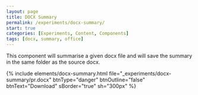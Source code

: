 ```yaml
---
layout: page
title: DOCX Summary
permalink: /experiments/docx-summary/
start: true
categories: [Experiments, Content, Components]
tags: [docx, summary, office]
---
```


This component will summarise a given docx file and will save the summary in the same folder as the source docx.



{% include elements/docx-summary.html 
    file="_experiments/docx-summary/pr.docx"
    btnType="danger"
    btnOutline="false"
    btnText="Download"
    sBorder="true"
    sh="300px" 
%}